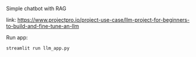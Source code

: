 Simple chatbot with RAG

link:
https://www.projectpro.io/project-use-case/llm-project-for-beginners-to-build-and-fine-tune-an-llm

Run app:
```
streamlit run llm_app.py
```